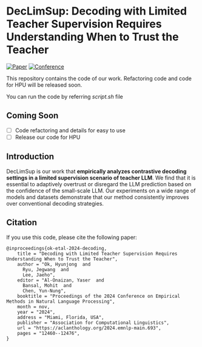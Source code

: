 # DecLimSup: Decoding with Limited Teacher Supervision Requires Understanding When to Trust the Teacher

[![Paper](https://img.shields.io/badge/Paper-arxiv.2406.18002-red)](https://arxiv.org/abs/2406.18002)
[![Conference](https://img.shields.io/badge/EMNLP-2024-orange)](##Citation)

This repository contains the code of our work.
Refactoring code and code for HPU will be released soon.

You can run the code by referring *script.sh* file 

## Coming Soon
  - [ ] Code refactoring and details for easy to use
  - [ ] Release our code for HPU

## Introduction
DecLimSup is our work that **empirically analyzes contrastive decoding settings in a limited supervision scenario of teacher LLM**. We find that it is essential to adaptively overtrust or disregard the LLM prediction based on the confidence of the small-scale LLM. Our experiments on a wide range of models and datasets demonstrate that our method consistently improves over conventional decoding strategies.


## Citation
If you use this code, please cite the following paper:
```
@inproceedings{ok-etal-2024-decoding,
    title = "Decoding with Limited Teacher Supervision Requires Understanding When to Trust the Teacher",
    author = "Ok, Hyunjong  and
      Ryu, Jegwang  and
      Lee, Jaeho",
    editor = "Al-Onaizan, Yaser  and
      Bansal, Mohit  and
      Chen, Yun-Nung",
    booktitle = "Proceedings of the 2024 Conference on Empirical Methods in Natural Language Processing",
    month = nov,
    year = "2024",
    address = "Miami, Florida, USA",
    publisher = "Association for Computational Linguistics",
    url = "https://aclanthology.org/2024.emnlp-main.693",
    pages = "12460--12476",
}
